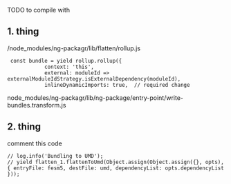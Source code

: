 TODO to compile with 

## 1. thing
/node_modules/ng-packagr/lib/flatten/rollup.js

```
 const bundle = yield rollup.rollup({
            context: 'this',
            external: moduleId => externalModuleIdStrategy.isExternalDependency(moduleId),
            inlineDynamicImports: true,  // required change
```
node_modules/ng-packagr/lib/ng-package/entry-point/write-bundles.transform.js

## 2. thing
comment this code

```
// log.info('Bundling to UMD');
// yield flatten_1.flattenToUmd(Object.assign(Object.assign({}, opts), { entryFile: fesm5, destFile: umd, dependencyList: opts.dependencyList }));

```
